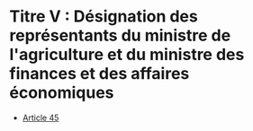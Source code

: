 # Titre V : Désignation des représentants du ministre de l'agriculture et du ministre des finances et des affaires économiques

- [Article 45](article-45.md)
